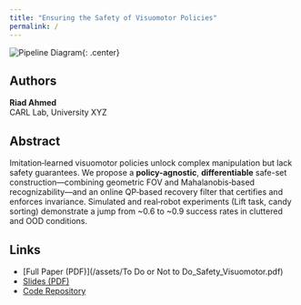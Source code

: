 ```yaml
---
title: "Ensuring the Safety of Visuomotor Policies"
permalink: /
---
```


![Pipeline Diagram](/assets/pipeline.png){: .center}

## Authors  
**Riad Ahmed**<br>CARL Lab, University XYZ  

## Abstract  
Imitation‐learned visuomotor policies unlock complex manipulation but lack safety guarantees. We propose a **policy-agnostic**, **differentiable** safe-set construction—combining geometric FOV and Mahalanobis‐based recognizability—and an online QP‐based recovery filter that certifies and enforces invariance. Simulated and real‐robot experiments (Lift task, candy sorting) demonstrate a jump from ~0.6 to ~0.9 success rates in cluttered and OOD conditions.

## Links  
- [Full Paper (PDF)](/assets/To Do or Not to Do_Safety_Visuomotor.pdf)  
- [Slides (PDF)](/slides/presentation.pdf)  
- [Code Repository](https://github.com/riadahmed/safety-visuomotor)  

